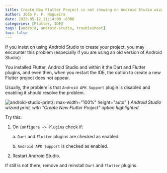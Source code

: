 ```yaml
---
title: Create New Flutter Project is not showing on Android Studio wizard
author: João F. F. Nogueira
date: 2022-05-12 11:14:00 -0300
categories: [Flutter, IDE]
tags: [android, android-studio, troubleshoot]
toc: false
---
```


If you insist on using Android Studio to create your project, you may encounter this problem (especially if you are using an old version of Android Studio):

You installed Flutter, Android Studio and within it the Dart and Flutter plugins, and even then, when you restart the IDE, the option to create a new Flutter project does not appear.

Usually, the problem is that `Android APK Support` plugin is disabled and enabling it should resolve the problem.

   ![android-studio-print](/posts/2021-06-11-01.png){: max-width="100%" height="auto" }
_Android Studio wizard print, with "Create New Flutter Project" option highlighted._

Try this:

1. On `Configure -> Plugins` check if:

   a. `Dart` and `Flutter` plugins are checked as enabled.

   b. `Android APK Support` is checked as enabled.

2. Restart Android Studio.

If still is not there, remove and reinstall `Dart` and `Flutter` plugins.
